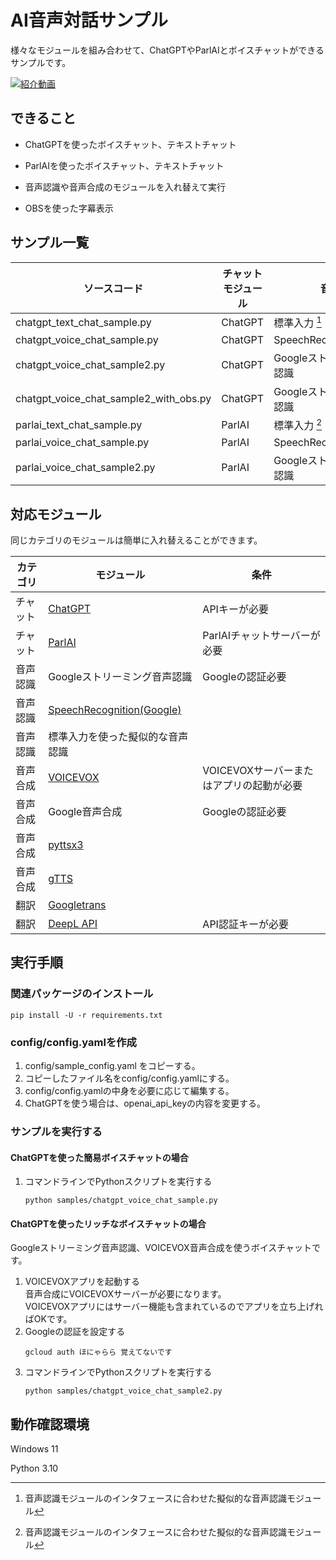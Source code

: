 # AI音声対話サンプル

様々なモジュールを組み合わせて、ChatGPTやParlAIとボイスチャットができるサンプルです。

[![紹介動画](https://user-images.githubusercontent.com/75652942/222885020-d49fd936-dd42-456f-8dd1-a0f6c796748c.jpg)](https://www.youtube.com/watch?v=If8LfBJkAtQ)



## できること

- ChatGPTを使ったボイスチャット、テキストチャット

- ParlAIを使ったボイスチャット、テキストチャット

- 音声認識や音声合成のモジュールを入れ替えて実行

- OBSを使った字幕表示


## サンプル一覧

| ソースコード                                 | チャットモジュール | 音声認識                      | 音声出力     | 翻訳          | 字幕  |
|----------------------------------------|-----------|---------------------------|----------|-------------|-----|
| chatgpt_text_chat_sample.py            | ChatGPT   | 標準入力 [^1]                 | -        | -           | -   |
| chatgpt_voice_chat_sample.py           | ChatGPT   | SpeechRecognition(Google) | pyttsx3  | -           | -   |
| chatgpt_voice_chat_sample2.py          | ChatGPT   | Googleストリーミング音声認識         | VOICEVOX | -           | -   |
| chatgpt_voice_chat_sample2_with_obs.py | ChatGPT   | Googleストリーミング音声認識         | VOICEVOX | -           | OBS |
| parlai_text_chat_sample.py             | ParlAI    | 標準入力 [^1]                 | -        | Googletrans | -   |
| parlai_voice_chat_sample.py            | ParlAI    | SpeechRecognition(Google) | pyttsx3  | Googletrans | -   |
| parlai_voice_chat_sample2.py           | ParlAI    | Googleストリーミング音声認識         | VOICEVOX | DeepL       | -   |

[^1]: 音声認識モジュールのインタフェースに合わせた擬似的な音声認識モジュール

## 対応モジュール

同じカテゴリのモジュールは簡単に入れ替えることができます。

| カテゴリ | モジュール | 条件        |
| -------- | ---------- | ------------------ |
| チャット | [ChatGPT](https://chat.openai.com/)    | APIキーが必要 |
| チャット     | [ParlAI](https://parl.ai/) | ParlAIチャットサーバーが必要 |
| 音声認識 | Googleストリーミング音声認識 | Googleの認証必要 |
| 音声認識 | [SpeechRecognition(Google)](https://github.com/Uberi/speech_recognition#readme) |  |
| 音声認識 | 標準入力を使った擬似的な音声認識 |  |
| 音声合成 | [VOICEVOX](https://voicevox.hiroshiba.jp/) | VOICEVOXサーバーまたはアプリの起動が必要 |
| 音声合成 | Google音声合成 | Googleの認証必要 |
| 音声合成 | [pyttsx3](https://github.com/nateshmbhat/pyttsx3) |  |
| 音声合成 | [gTTS](https://github.com/pndurette/gTTS) |  |
| 翻訳 | [Googletrans](https://github.com/ssut/py-googletrans) |  |
| 翻訳 | [DeepL API](https://www.deepl.com/) | API認証キーが必要 |

## 実行手順

### 関連パッケージのインストール

```
pip install -U -r requirements.txt
```

### config/config.yamlを作成

1. config/sample_config.yaml をコピーする。
2. コピーしたファイル名をconfig/config.yamlにする。
3. config/config.yamlの中身を必要に応じて編集する。
4. ChatGPTを使う場合は、openai_api_keyの内容を変更する。

### サンプルを実行する

#### ChatGPTを使った簡易ボイスチャットの場合

1. コマンドラインでPythonスクリプトを実行する
    ```
    python samples/chatgpt_voice_chat_sample.py
    ```

#### ChatGPTを使ったリッチなボイスチャットの場合

Googleストリーミング音声認識、VOICEVOX音声合成を使うボイスチャットです。

1. VOICEVOXアプリを起動する  
   音声合成にVOICEVOXサーバーが必要になります。  
   VOICEVOXアプリにはサーバー機能も含まれているのでアプリを立ち上げればOKです。
2. Googleの認証を設定する
    ```
    gcloud auth ほにゃらら 覚えてないです
    ```
3. コマンドラインでPythonスクリプトを実行する
    ```
    python samples/chatgpt_voice_chat_sample2.py
    ```

## 動作確認環境

Windows 11

Python 3.10



